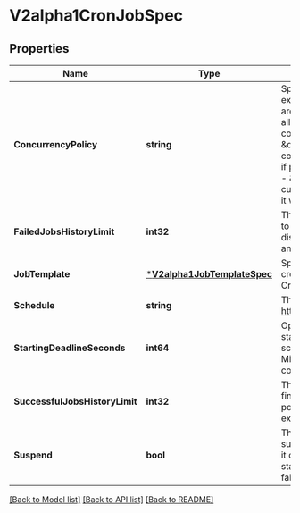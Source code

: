 # V2alpha1CronJobSpec

## Properties
Name | Type | Description | Notes
------------ | ------------- | ------------- | -------------
**ConcurrencyPolicy** | **string** | Specifies how to treat concurrent executions of a Job. Valid values are: - \&quot;Allow\&quot; (default): allows CronJobs to run concurrently; - \&quot;Forbid\&quot;: forbids concurrent runs, skipping next run if previous run hasn&#39;t finished yet; - \&quot;Replace\&quot;: cancels currently running job and replaces it with a new one | [optional] [default to null]
**FailedJobsHistoryLimit** | **int32** | The number of failed finished jobs to retain. This is a pointer to distinguish between explicit zero and not specified. | [optional] [default to null]
**JobTemplate** | [***V2alpha1JobTemplateSpec**](v2alpha1.JobTemplateSpec.md) | Specifies the job that will be created when executing a CronJob. | [default to null]
**Schedule** | **string** | The schedule in Cron format, see https://en.wikipedia.org/wiki/Cron. | [default to null]
**StartingDeadlineSeconds** | **int64** | Optional deadline in seconds for starting the job if it misses scheduled time for any reason.  Missed jobs executions will be counted as failed ones. | [optional] [default to null]
**SuccessfulJobsHistoryLimit** | **int32** | The number of successful finished jobs to retain. This is a pointer to distinguish between explicit zero and not specified. | [optional] [default to null]
**Suspend** | **bool** | This flag tells the controller to suspend subsequent executions, it does not apply to already started executions.  Defaults to false. | [optional] [default to null]

[[Back to Model list]](../README.md#documentation-for-models) [[Back to API list]](../README.md#documentation-for-api-endpoints) [[Back to README]](../README.md)


